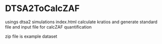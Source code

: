 # DTSA2ToCalcZAF
usings dtsa2 simulations index.html calculate kratios and generate standard file and input file for calcZAF quantification

zip file is example dataset

